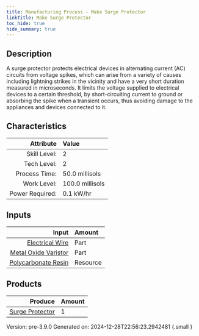 ```yaml
---
title: Manufacturing Process - Make Surge Protector
linkTitle: Make Surge Protector
toc_hide: true
hide_summary: true
---
```


## Description
 A surge protector protects electrical devices in alternating current (AC) circuits from &#10;&#9;&#9;&#9;voltage spikes, which can arise from a variety of causes including lightning strikes in the &#10;&#9;&#9;&#9;vicinity and have a very short duration measured in microseconds. It limits the voltage supplied &#10;&#9;&#9;&#9;to electrical devices to a certain threshold, by short-circuiting current to ground or absorbing &#10;&#9;&#9;&#9;the spike when a transient occurs, thus avoiding damage to the appliances and devices connected &#10;&#9;&#9;&#9;to it.&#10;&#9;&#9;

## Characteristics

| Attribute      | Value |
|--------:|:------|
|Skill Level:|2|
|Tech Level:|2|
|Process Time:|50.0 millisols|
|Work Level:|100.0 millisols|
|Power Required:|0.1 kW/hr|

## Inputs

| Input      | Amount |
|--------:|:------|
|[Electrical Wire](/docs/definitions/part/electrical-wire)|Part|2|
|[Metal Oxide Varistor](/docs/definitions/part/metal-oxide-varistor)|Part|4|
|[Polycarbonate Resin](/docs/definitions/resource/polycarbonate-resin)|Resource|0.2 kg|

## Products


| Produce      | Amount |
|--------:|:------|
|[Surge Protector](/docs/definitions/part/surge-protector)|1|


Version: pre-3.9.0 Generated on: 2024-12-28T22:56:23.2942481
{.small }


